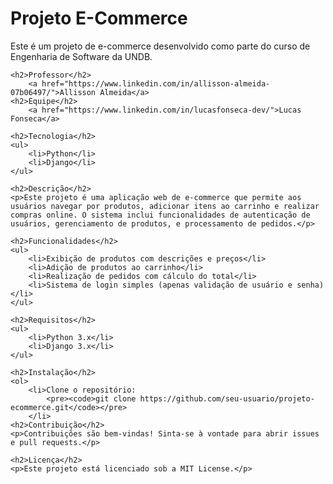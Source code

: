 <!DOCTYPE html>
<html lang="pt-br">
<head>
    <meta charset="UTF-8">
    <meta name="viewport" content="width=device-width, initial-scale=1.0">
    <title>Projeto E-Commerce</title>
</head>
<body>
    <h1>Projeto E-Commerce</h1>
    <p>Este é um projeto de e-commerce desenvolvido como parte do curso de Engenharia de Software da UNDB.</p>

    <h2>Professor</h2>
        <a href="https://www.linkedin.com/in/allisson-almeida-07b06497/">Allisson Almeida</a>
    <h2>Equipe</h2>
        <a href="https://www.linkedin.com/in/lucasfonseca-dev/">Lucas Fonseca</a>

    <h2>Tecnologia</h2>
    <ul>
        <li>Python</li>
        <li>Django</li>
    </ul>

    <h2>Descrição</h2>
    <p>Este projeto é uma aplicação web de e-commerce que permite aos usuários navegar por produtos, adicionar itens ao carrinho e realizar compras online. O sistema inclui funcionalidades de autenticação de usuários, gerenciamento de produtos, e processamento de pedidos.</p>

    <h2>Funcionalidades</h2>
    <ul>
        <li>Exibição de produtos com descrições e preços</li>
        <li>Adição de produtos ao carrinho</li>
        <li>Realização de pedidos com cálculo do total</li>
        <li>Sistema de login simples (apenas validação de usuário e senha)</li>
    </ul>

    <h2>Requisitos</h2>
    <ul>
        <li>Python 3.x</li>
        <li>Django 3.x</li>
    </ul>

    <h2>Instalação</h2>
    <ol>
        <li>Clone o repositório:
            <pre><code>git clone https://github.com/seu-usuario/projeto-ecommerce.git</code></pre>
        </li>
    <h2>Contribuição</h2>
    <p>Contribuições são bem-vindas! Sinta-se à vontade para abrir issues e pull requests.</p>

    <h2>Licença</h2>
    <p>Este projeto está licenciado sob a MIT License.</p>
</body>
</html>
